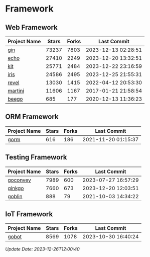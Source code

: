 # Framework

## Web Framework
| Project Name | Stars | Forks | Last Commit |
| ------------ | ----- | ----- | ----------- |
| [gin](https://github.com/gin-gonic/gin) | 73237 | 7803 | 2023-12-13 02:28:51 |
| [echo](https://github.com/labstack/echo) | 27410 | 2249 | 2023-12-20 13:32:51 |
| [kit](https://github.com/go-kit/kit) | 25771 | 2484 | 2023-12-22 23:16:59 |
| [iris](https://github.com/kataras/iris) | 24586 | 2495 | 2023-12-25 21:55:31 |
| [revel](https://github.com/revel/revel) | 13030 | 1415 | 2022-04-12 20:53:30 |
| [martini](https://github.com/go-martini/martini) | 11606 | 1167 | 2017-01-21 21:58:54 |
| [beego](https://github.com/astaxie/beego) | 685 | 177 | 2020-12-13 11:36:23 |

## ORM Framework
| Project Name | Stars | Forks | Last Commit |
| ------------ | ----- | ----- | ----------- |
| [gorm](https://github.com/jinzhu/gorm) | 616 | 186 | 2021-11-20 01:15:37 |

## Testing Framework
| Project Name | Stars | Forks | Last Commit |
| ------------ | ----- | ----- | ----------- |
| [goconvey](https://github.com/smartystreets/goconvey) | 7989 | 600 | 2023-07-27 16:57:29 |
| [ginkgo](https://github.com/onsi/ginkgo) | 7660 | 673 | 2023-12-20 12:03:51 |
| [goblin](https://github.com/franela/goblin) | 888 | 79 | 2021-10-03 14:34:22 |

## IoT Framework
| Project Name | Stars | Forks | Last Commit |
| ------------ | ----- | ----- | ----------- |
| [gobot](https://github.com/hybridgroup/gobot) | 8569 | 1078 | 2023-10-30 16:40:24 |

*Update Date: 2023-12-26T12:00:40*